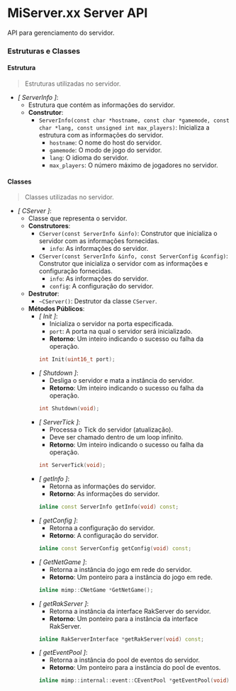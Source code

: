 # MiServer.xx Server API
API para gerenciamento do servidor.

### Estruturas e Classes

#### Estrutura
> Estruturas utilizadas no servidor.

- *[ ServerInfo ]*:
    - Estrutura que contém as informações do servidor.
    - **Construtor**:
        - `ServerInfo(const char *hostname, const char *gamemode, const char *lang, const unsigned int max_players)`: Inicializa a estrutura com as informações do servidor.
            - `hostname`: O nome do host do servidor.
            - `gamemode`: O modo de jogo do servidor.
            - `lang`: O idioma do servidor.
            - `max_players`: O número máximo de jogadores no servidor.

#### Classes
> Classes utilizadas no servidor.

- *[ CServer ]*:
    - Classe que representa o servidor.
    - **Construtores**:
        - `CServer(const ServerInfo &info)`: Construtor que inicializa o servidor com as informações fornecidas.
            - `info`: As informações do servidor.
        - `CServer(const ServerInfo &info, const ServerConfig &config)`: Construtor que inicializa o servidor com as informações e configuração fornecidas.
            - `info`: As informações do servidor.
            - `config`: A configuração do servidor.
    - **Destrutor**:
        - `~CServer()`: Destrutor da classe `CServer`.
    - **Métodos Públicos**:
        - *[ Init ]*:
            - Inicializa o servidor na porta especificada.
            - `port`: A porta na qual o servidor será inicializado.
            - **Retorno**: Um inteiro indicando o sucesso ou falha da operação.
            ```cpp
            int Init(uint16_t port);
            ```
        - *[ Shutdown ]*:
            - Desliga o servidor e mata a instância do servidor.
            - **Retorno**: Um inteiro indicando o sucesso ou falha da operação.
            ```cpp
            int Shutdown(void);
            ```
        - *[ ServerTick ]*:
            - Processa o Tick do servidor (atualização).
            - Deve ser chamado dentro de um loop infinito.
            - **Retorno**: Um inteiro indicando o sucesso ou falha da operação.
            ```cpp
            int ServerTick(void);
            ```
        - *[ getInfo ]*:
            - Retorna as informações do servidor.
            - **Retorno**: As informações do servidor.
            ```cpp
            inline const ServerInfo getInfo(void) const;
            ```
        - *[ getConfig ]*:
            - Retorna a configuração do servidor.
            - **Retorno**: A configuração do servidor.
            ```cpp
            inline const ServerConfig getConfig(void) const;
            ```
        - *[ GetNetGame ]*:
            - Retorna a instância do jogo em rede do servidor.
            - **Retorno**: Um ponteiro para a instância do jogo em rede.
            ```cpp
            inline mimp::CNetGame *GetNetGame();
            ```
        - *[ getRakServer ]*:
            - Retorna a instância da interface RakServer do servidor.
            - **Retorno**: Um ponteiro para a instância da interface RakServer.
            ```cpp
            inline RakServerInterface *getRakServer(void) const;
            ```
        - *[ getEventPool ]*:
            - Retorna a instância do pool de eventos do servidor.
            - **Retorno**: Um ponteiro para a instância do pool de eventos.
            ```cpp
            inline mimp::internal::event::CEventPool *getEventPool(void) const;
            ```